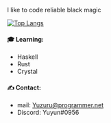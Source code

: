 
I like to code reliable black magic

[![Top Langs](https://github-readme-stats.vercel.app/api/top-langs/?username=yuzudev&layout=compact&theme=tokyonight)](https://github.com/anuraghazra/github-readme-stats)

#### 🎓 Learning:
- Haskell
- Rust
- Crystal

#### ✍ Contact:
- mail: Yuzuru@programmer.net
- Discord: Yuyun#0956
